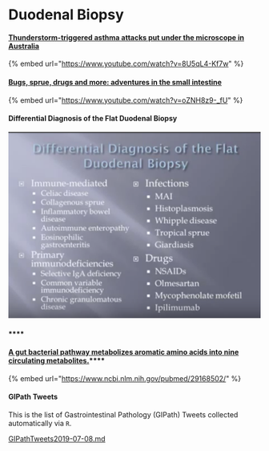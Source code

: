 # Duodenal Biopsy

#### [Thunderstorm-triggered asthma attacks put under the microscope in Australia](https://www.youtube.com/watch?v=8U5qL4-Kf7w)

{% embed url="https://www.youtube.com/watch?v=8U5qL4-Kf7w" %}





#### [Bugs, sprue, drugs and more: adventures in the small intestine](https://www.youtube.com/watch?v=oZNH8z9-\_fU)

{% embed url="https://www.youtube.com/watch?v=oZNH8z9-_fU" %}



#### Differential Diagnosis of the Flat Duodenal Biopsy

![](<../../.gitbook/assets/ekran-resmi-2017-11-29-00.14.42 (2) (2) (2) (1) (1).png>)

#### ****

#### [**A gut bacterial pathway metabolizes aromatic amino acids into nine circulating metabolites.**](https://www.ncbi.nlm.nih.gov/pubmed/29168502/)****

{% embed url="https://www.ncbi.nlm.nih.gov/pubmed/29168502/" %}





#### GIPath Tweets

This is the list of Gastrointestinal Pathology (GIPath) Tweets collected automatically via `R`.

[GIPathTweets2019-07-08.md](https://github.com/sbalci/ParaPathology/tree/7b853c5e0793aa3f04000d8577340e5623b2678c/systemic-pathology/gastrointestinal-pathology/pathTweets/GIPathTweets2019-07-08.md)

